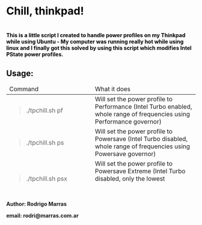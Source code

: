 <!-- #######  YAY, I AM THE SOURCE EDITOR! #########-->
<h1><span style="color: #000000;">Chill, thinkpad!</span></h1>
<h1><span style="color: #000000; font-size: 14px;">This is a little script I created to handle power profiles on my Thinkpad while using Ubuntu - My computer was running really hot while using linux and I finally got this solved by using this script which modifies Intel PState power profiles.</span></h1>
<h2 style="color: #2e6c80;"><span style="color: #000000;">Usage:</span></h2>
<table class="editorDemoTable" style="height: 263px;" width="611">
<thead>
<tr>
<td style="width: 255px;">Command</td>
<td style="width: 338px;">What it does</td>
</tr>
</thead>
<tbody>
<tr>
<td style="width: 255px;">
<blockquote>./tpchill.sh pf</blockquote>
</td>
<td style="width: 338px;">Will set the power profile to Performance (Intel Turbo enabled, whole range of frequencies using Performance governor)</td>
</tr>
<tr>
<td style="width: 255px;">
<blockquote>./tpchill.sh ps</blockquote>
</td>
<td style="width: 338px;">Will set the power profile to Powersave (Intel Turbo disabled, whole range of frequencies using Powersave governor)</td>
</tr>
<tr>
<td style="width: 255px;">
<blockquote>./tpchill.sh psx</blockquote>
</td>
<td style="width: 338px;">Will set the power profile to Powersave Extreme (Intel Turbo disabled, only the lowest frequency for the CPUs is used, Powersave governor selected)</td>
</tr>
</tbody>
</table>
<p><strong>&nbsp;</strong></p>
<p><strong>Author: Rodrigo Marras</strong></p>
<p><strong>email: rodri@marras.com.ar&nbsp;</strong></p>

